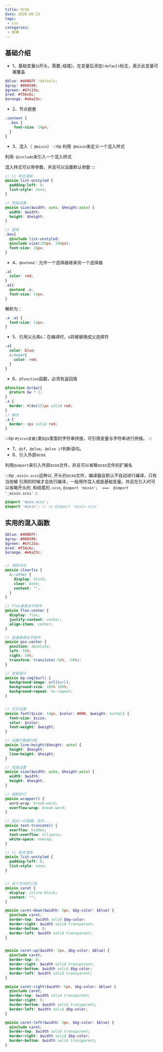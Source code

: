 ```yaml
---
title: SCSS
date: 2020-06-23
tags:
 - css
categories:
 - 前端
---
```


## 基础介绍

* 1、基础变量(```$```开头，需要```;```结尾)，在变量后添加```!default```标志，表示此变量可被覆盖
```scss
$blue: #409EFF !default;
$gray: #909399;
$green: #67c23a;
$red: #f56c6c;
$orange: #e6a23c;
```

* 2、节点嵌套
```scss
.content {
  .box {
    font-size: 14px;
  }
}
```

* 3、混入（``` @mixin```）
:::tip
利用``` @mixin```来定义一个混入样式

利用``` @include```来引入一个混入样式

混入样式可以带参数，并且可以设置默认参数
:::

```scss
// li 样式清除
@mixin list-unstyled {
  padding-left: 0;
  list-style: none;
}

// 宽高设置
@mixin size($width: auto, $height:auto) {
  width: $width;
  height: $height;
}

// 使用
.box{
  @include list-unstyled;
  @include size(100px, 100px);
  font-size: 16px;
}
```

* 4、```@extend```：允许一个选择器继承另一个选择器
```scss
.a{
  color: red;
}
.a1{
  @extend .a;
  font-size: 14px;
}
```
解析为：
```css
.a .a1 {
  font-size: 14px;
}
```
* 5、引用父元素```&```：在编译时，```&```将被替换成父选择符
```scss
.a{
  color: blue;
  &:hover{
    color: red;
  }
}
```
* 6、```@function```函数，必须有返回值
```scss
@function du($w){
  @return $w * 2;
}
.a {
  border: #{du(2)}px solid red;
}
// 输出
.a {
  border: 4px solid red;
}
```
:::tip
```#{scss变量}```类似js里面的字符串拼接，可引用变量与字符串进行拼接。
:::
* 7、```@if```、```@else```、```@else if```判断语句。
* 8、引入外部scss

利用```@import```来引入外部scss文件，并且可以省略scss文件的扩展名

:::tip
```_mixin.scss```这种以```_```开头的scss文件，编译器会默认不自动进行编译，只有当他被
引用的时候才会执行编译，一般用作混入或是基础变量。并且在引入时可以省略开头的```_```和结尾的```.scss```,
```@import 'mixin';  ===  @import '_mixin.scss'```
:::
```scss
@import 'main.scss';
@import 'mixin'; // => @import 'mixin.scss'
```

## 实用的混入函数

```scss
$blue: #409EFF;
$gray: #909399;
$green: #67c23a;
$red: #f56c6c;
$orange: #e6a23c;


// 清除浮动
@mixin clearfix {
  &::after {
    display: block;
    clear: both;
    content: "";
  }
}

// flex垂直水平居中
@mixin flex-center {
  display: flex;
  justify-content: center;
  align-items: center;
}

// 普通垂直水平居中
@mixin pos-center {
  position: absolute;
  left: 50%;
  right: 50%;
  transform: translate(-50%, -50%);
}

// 背景图片
@mixin bg-img($url) {
  background-image: url($url);
  background-size: 100% 100%;
  background-repeat: no-repeat;
}


// 文字设置
@mixin font($size: 14px, $color: #000, $weight: normal) {
  font-size: $size;
  color: $color;
  font-weight: $weight;
}

// 设置行数据行高
@mixin line-height($height: auto) {
  height: $height;
  line-height: $height;
}

// 宽高设置
@mixin size($width: auto, $height:auto) {
  width: $width;
  height: $height;
}

// 强制折行
@mixin wrapper() {
  word-wrap: break-word;
  overflow-wrap: break-word;
}

// 超出一行隐藏，显示...
@mixin text-truncate() {
  overflow: hidden;
  text-overflow: ellipsis;
  white-space: nowrap;
}

// li 样式清除
@mixin list-unstyled {
  padding-left: 0;
  list-style: none;
}


// 各个方向的三角
@mixin caret {
  display: inline-block;
  content: "";
}

@mixin caret-down($width: 5px, $bg-color: $blue) {
  @include caret;
  border-top: $width solid $bg-color;
  border-right: $width solid transparent;
  border-bottom: 0;
  border-left: $width solid transparent;
}


@mixin caret-up($width: 5px, $bg-color: $blue) {
  @include caret;
  border-top: 0;
  border-right: $width solid transparent;
  border-bottom: $width solid $bg-color;
  border-left: $width solid transparent;
}

@mixin caret-right($width: 5px, $bg-color: $blue) {
  @include caret;
  border-top: $width solid transparent;
  border-right: 0;
  border-bottom: $width solid transparent;
  border-left: $width solid $bg-color;
}

@mixin caret-left($width: 5px, $bg-color: $blue) {
  @include caret;
  border-top: $width solid transparent;
  border-right: $width solid $bg-color;
  border-bottom: $width solid transparent;
}

```